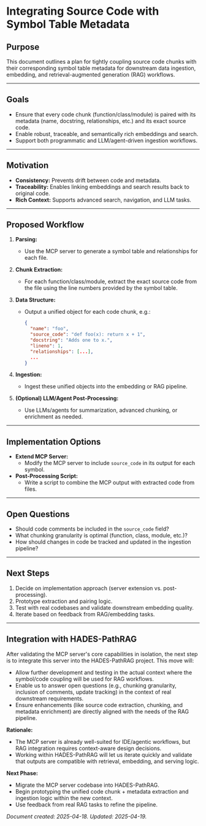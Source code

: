 # Integrating Source Code with Symbol Table Metadata

## Purpose

This document outlines a plan for tightly coupling source code chunks with their corresponding symbol table metadata for downstream data ingestion, embedding, and retrieval-augmented generation (RAG) workflows.

---

## Goals

- Ensure that every code chunk (function/class/module) is paired with its metadata (name, docstring, relationships, etc.) and its exact source code.
- Enable robust, traceable, and semantically rich embeddings and search.
- Support both programmatic and LLM/agent-driven ingestion workflows.

---

## Motivation

- **Consistency:** Prevents drift between code and metadata.
- **Traceability:** Enables linking embeddings and search results back to original code.
- **Rich Context:** Supports advanced search, navigation, and LLM tasks.

---

## Proposed Workflow

1. **Parsing:**
    - Use the MCP server to generate a symbol table and relationships for each file.
2. **Chunk Extraction:**
    - For each function/class/module, extract the exact source code from the file using the line numbers provided by the symbol table.
3. **Data Structure:**
    - Output a unified object for each code chunk, e.g.:

      ```json
      {
        "name": "foo",
        "source_code": "def foo(x): return x + 1",
        "docstring": "Adds one to x.",
        "lineno": 1,
        "relationships": [...],
        ...
      }
      ```

4. **Ingestion:**
    - Ingest these unified objects into the embedding or RAG pipeline.
5. **(Optional) LLM/Agent Post-Processing:**
    - Use LLMs/agents for summarization, advanced chunking, or enrichment as needed.

---

## Implementation Options

- **Extend MCP Server:**
  - Modify the MCP server to include `source_code` in its output for each symbol.
- **Post-Processing Script:**
  - Write a script to combine the MCP output with extracted code from files.

---

## Open Questions

- Should code comments be included in the `source_code` field?
- What chunking granularity is optimal (function, class, module, etc.)?
- How should changes in code be tracked and updated in the ingestion pipeline?

---

## Next Steps

1. Decide on implementation approach (server extension vs. post-processing).
2. Prototype extraction and pairing logic.
3. Test with real codebases and validate downstream embedding quality.
4. Iterate based on feedback from RAG/embedding tasks.

---

## Integration with HADES-PathRAG

After validating the MCP server's core capabilities in isolation, the next step is to integrate this server into the HADES-PathRAG project. This move will:

- Allow further development and testing in the actual context where the symbol/code coupling will be used for RAG workflows.
- Enable us to answer open questions (e.g., chunking granularity, inclusion of comments, update tracking) in the context of real downstream requirements.
- Ensure enhancements (like source code extraction, chunking, and metadata enrichment) are directly aligned with the needs of the RAG pipeline.

**Rationale:**

- The MCP server is already well-suited for IDE/agentic workflows, but RAG integration requires context-aware design decisions.
- Working within HADES-PathRAG will let us iterate quickly and validate that outputs are compatible with retrieval, embedding, and serving logic.

**Next Phase:**

- Migrate the MCP server codebase into HADES-PathRAG.
- Begin prototyping the unified code chunk + metadata extraction and ingestion logic within the new context.
- Use feedback from real RAG tasks to refine the pipeline.

*Document created: 2025-04-18. Updated: 2025-04-19.*
